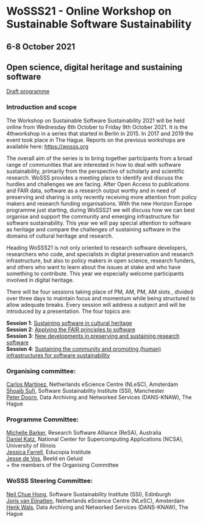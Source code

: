 # WoSSS21 - Online Workshop on Sustainable Software Sustainability
## 6-8 October 2021
## Open science, digital heritage and sustaining software

[Draft programme](/wosss21-agenda)

### Introduction and scope
The Workshop on Sustainable Software Sustainability 2021 will be held online from Wednesday 6th October to Friday 9th October 2021. It is the 4thworkshop in a series that started in Berlin in 2015. In 2017 and 2019 the event took place in The Hague. Reports on the previous workshops are available here: https://wosss.org

The overall aim of the series is to bring together participants from a broad range of communities that are interested in how to deal with software sustainability, primarily from the perspective of scholarly and scientific research. WoSSS provides a meeting place to identify and discuss the hurdles and challenges we are facing. After Open Access to publications and FAIR data, software as a research output worthy and in need of preserving and sharing is only recently receiving more attention from policy makers and research funding organisations. With the new Horizon Europe programme just starting, during WoSSS21 we will discuss how we can best organise and support the community and emerging infrastructure for software sustainability. This year we will pay special attention to software as heritage and compare the challenges of sustaining software in the domains of cultural heritage and research.

Heading
WoSSS21 is not only oriented to research software developers, researchers who code,  and specialists in digital preservation and research infrastructure, but also to policy makers in open science, research funders, and others who want to learn about the issues at stake and who have something to contribute. This year we especially welcome participants involved in digital heritage.

There will be four sessions taking place of PM, AM, PM, AM slots , divided over three days to maintain focus and momentum while being structured to allow adequate breaks. Every session will address a subject and will be introduced by a presentation. The four topics are:

**Session 1**: [Sustaining software in cultural heritage](/wosss21-agenda#session-1)  
**Session 2**: [Applying the FAIR principles to software](/wosss21-agenda#session-2)  
**Session 3**: [New developments in preserving and sustaining research software](/wosss21-agenda#session-3)  
**Session 4**: [Sustaining the community and promoting (human) infrastructures for software sustainability](/wosss21-agenda#session-4)     

<!--
### Call for contributions
Taking into consideration the event will be online, we intend to limit the number of presentations and in order to keep the audience involved, to have online discussions about the core topics of the meeting. We are welcoming contributions in the form of a title and abstract (500-800 words) on one of the topics of the workshop mentioned above. Please also provide brief biographical info or a link to where that can be found online.
-->

### Organising committee:
[Carlos Martinez](https://www.esciencecenter.nl/team/dr-carlos-martinez-ortiz/), Netherlands eScience Centre (NLeSC), Amsterdam   
[Shoaib Sufi](https://www.software.ac.uk/about/staff/person/shoaib-sufi), Software Sustainability Institute (SSI), Manchester   
[Peter Doorn](https://pure.knaw.nl/portal/en/persons/peter-doorn), Data Archiving and Networked Services (DANS-KNAW), The Hague   

### Programme Committee:
[Michelle Barker](https://www.researchsoft.org/people/), Research Software Alliance (ReSA), Australia  
[Daniel Katz](https://danielskatz.org/), National Center for Supercomputing Applications (NCSA), University of Illinois  
[Jessica Farrell](https://educopia.org/jessica-Farrell/), Educopia Institute  
[Jesse de Vos](https://www.beeldengeluid.nl/en/knowledge/experts/jesse-de-vos), Beeld en Geluid  
\+ the members of the Organising Committee  

### WoSSS Steering Committee:
[Neil Chue Hong](https://www.software.ac.uk/about/staff/person/neil-chue-hong), Software Sustainability Institute (SSI), Edinburgh   
[Joris van Eijnatten](https://www.esciencecenter.nl/team/dr-joris-van-eijnatten/), Netherlands eScience Centre (NLeSC), Amsterdam   
[Henk Wals](https://www.knaw.nl/en/news/news/henk-wals-new-director-of-netherlands-data-institute-dans), Data Archiving and Networked Services (DANS-KNAW), The Hague   
